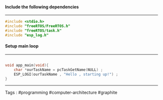 #### Include the following dependencies 
---
```c
#include <stdio.h> 
#include "freeRTOS/FreeRTOS.h"
#include "freeRTOS/task.h"
#include "esp_log.h"
```


#### Setup main loop
---
```c 

void app_main(void){
	char *ourTaskName = pcTaskGetName(NULL) ; 
	ESP_LOGI(ourTaskName , "Hello , starting up!") ; 
}
```


____
Tags : #programming #computer-architecture #graphite